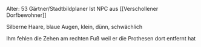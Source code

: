 Alter: 53
Gärtner/Stadtbildplaner
Ist NPC aus [[Verschollener Dorfbewohner]]

Silberne Haare, blaue Augen, klein, dünn,
schwächlich

Ihm fehlen die Zehen am rechten Fuß weil er die Prothesen dort entfernt hat